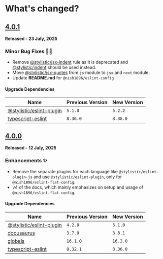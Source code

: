 # **What's changed?**

## [4.0.1](https://github.com/nishkohli96/eslint-config/tree/v4.0.0)
**Released - 23 July, 2025**

### Minor Bug Fixes 🔧🐞

- Remove [@stylistic/jsx-indent](https://eslint.style/rules/jsx-indent) rule as it is deprecated and [@stylistic/indent](https://eslint.style/rules/indent) should be used instead.
- Move [@stylistic/jsx-quotes](https://eslint.style/rules//jsx-quotes) from `js` module to `jsx` and `next` module.
- Update **README.md** for `@nish1896/eslint-config`

#### Upgrade Dependencies

| Name | Previous Version | New Version |
|-|-|-|
|[@stylistic/eslint-plugin](https://www.npmjs.com/package/@stylistic/eslint-plugin)| `5.1.0` | `5.2.2` |
|[typescript-eslint](https://www.npmjs.com/package/typescript-eslint)| `8.36.0` | `8.38.0` |


## [4.0.0](https://github.com/nishkohli96/eslint-config/tree/v4.0.0)
**Released - 12 July, 2025**

### Enhancements ✨

- Remove the separate plugins for each language like `@stylistic/eslint-plugin-js` and use `@stylistic/eslint-plugin`, only for `@nish1896/eslint-flat-config`.
- v4 of the docs, which mainly emphasizes on setup and usage of `@nish1896/eslint-flat-config`.

#### Upgrade Dependencies

| Name | Previous Version | New Version |
|-|-|-|
|[@stylistic/eslint-plugin](https://www.npmjs.com/package/@stylistic/eslint-plugin)| `4.2.0` | `5.1.0` |
|[docusaurus](https://docusaurus.io/)| `3.7.0` | `3.8.1` |
|[globals](https://www.npmjs.com/package/globals)| `16.1.0` | `16.3.0`|
|[typescript-eslint](https://www.npmjs.com/package/typescript-eslint)| `8.32.1` | `8.36.0` |
